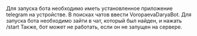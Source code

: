 Для запуска бота необходимо иметь установленное приложение telegram на устройстве.
В поисках чатов ввести VoropaevaDaryaBot. 
Для запуска бота необходимо зайти в чат, который был найден, и нажать /start
Также, бот может не работать, если он не запущен на сервере.
